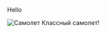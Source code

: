 Hello

 ![Самолет](https://i.pinimg.com/originals/ee/9b/c5/ee9bc54fd75413c5e3bcd2677410eb2d.jpg)
  Классный самолет!
